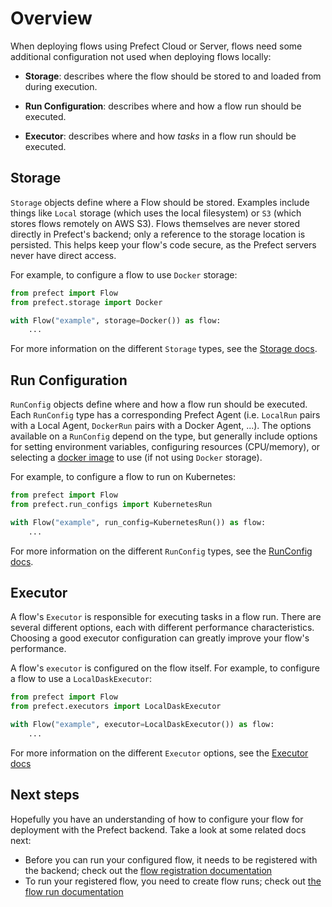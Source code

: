 # Overview

When deploying flows using Prefect Cloud or Server, flows need some additional
configuration not used when deploying flows locally:

- **Storage**: describes where the flow should be stored to and loaded from
  during execution.

- **Run Configuration**: describes where and how a flow run should be executed.

- **Executor**: describes where and how *tasks* in a flow run should be executed.

## Storage

`Storage` objects define where a Flow should be stored. Examples include things
like `Local` storage (which uses the local filesystem) or `S3` (which stores
flows remotely on AWS S3). Flows themselves are never stored directly in
Prefect's backend; only a reference to the storage location is persisted. This
helps keep your flow's code secure, as the Prefect servers never have direct
access.

For example, to configure a flow to use `Docker` storage:

```python
from prefect import Flow
from prefect.storage import Docker

with Flow("example", storage=Docker()) as flow:
    ...
```

For more information on the different `Storage` types, see the
[Storage docs](./storage.md).

## Run Configuration

`RunConfig` objects define where and how a flow run should be executed. Each
`RunConfig` type has a corresponding Prefect Agent (i.e. `LocalRun` pairs with
a Local Agent, `DockerRun` pairs with a Docker Agent, ...). The options
available on a `RunConfig` depend on the type, but generally include options
for setting environment variables, configuring resources (CPU/memory), or
selecting a [docker image](./docker.md) to use (if not using `Docker` storage). 

For example, to configure a flow to run on Kubernetes:

```python
from prefect import Flow
from prefect.run_configs import KubernetesRun

with Flow("example", run_config=KubernetesRun()) as flow:
    ...
```

For more information on the different `RunConfig` types, see the
[RunConfig docs](./run_configs.md).

## Executor

A flow's `Executor` is responsible for executing tasks in a flow run. There are
several different options, each with different performance characteristics.
Choosing a good executor configuration can greatly improve your flow's
performance.

A flow's `executor` is configured on the flow itself. For example, to configure
a flow to use a `LocalDaskExecutor`:

```python
from prefect import Flow
from prefect.executors import LocalDaskExecutor

with Flow("example", executor=LocalDaskExecutor()) as flow:
    ...
```

For more information on the different `Executor` options, see the
[Executor docs](./executors.md)


## Next steps

Hopefully you have an understanding of how to configure your flow for deployment with the Prefect backend. Take a look at some related docs next:

- Before you can run your configured flow, it needs to be registered with the backend; check out the [flow registration documentation](/orchestration/concepts/flows.md#registration)
- To run your registered flow, you need to create flow runs; check out [the flow run documentation](/orchestration/flow_run/overview.md)